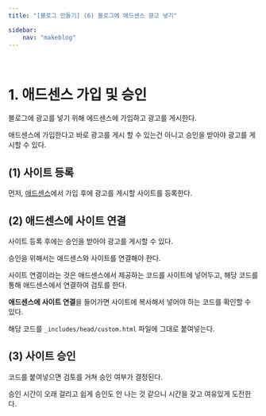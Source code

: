 ```yaml
---
title: "[블로그 만들기] (6) 블로그에 애드센스 광고 넣기"

sidebar:
    nav: "makeblog"
---
```


<br/>




# 1. 애드센스 가입 및 승인

블로그에 광고를 넣기 위해 에드센스에 가입하고 광고를 게시한다.

애드센스에 가입한다고 바로 광고를 게시 할 수 있는건 아니고 승인을 받아야 광고를 게시할 수 있다. 

## (1) 사이트 등록

먼저, [애드센스](https://www.google.com/adsense/start/)에서 가입 후에 광고를 게시할 사이트를 등록한다. 


## (2) 애드센스에 사이트 연결

사이트 등록 후에는 승인을 받아야 광고를 게시할 수 있다.

승인을 위해서는 애드센스와 사이트를 연결해야 한다. 

사이트 연결이라는 것은 애드센스에서 제공하는 코드를 사이트에 넣어두고, 해당 코드를 통해 애드센스에서 연결하여 검토를 한다. 

**애드센스에 사이트 연결**을 들어가면 사이트에 복사해서 넣어야 하는 코드를 확인할 수 있다.

해당 코드를 `_includes/head/custom.html` 파일에 그대로 붙여넣는다.


## (3) 사이트 승인

코드를 붙여넣으면 검토를 거쳐 승인 여부가 결정된다.

승인 시간이 오래 걸리고 쉽게 승인도 안 나는 것 같으니 시간을 갖고 여유있게 도전한다. 

<br/>


